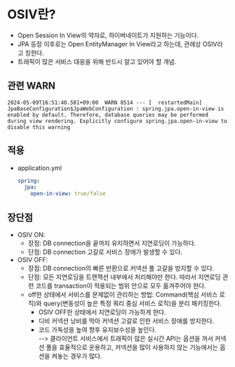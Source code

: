 # OSIV란?
  - Open Session In View의 약자로, 하이버네이트가 지원하는 기능이다.
  - JPA 등장 이후로는 Open EntityManager In View라고 하는데, 관례상 OSIV라고 칭한다.
  - 트래픽이 많은 서비스 대응을 위해 반드시 알고 있어야 할 개념.

## 관련 WARN
  ```text
  2024-05-09T16:51:40.581+09:00  WARN 8514 --- [  restartedMain] JpaBaseConfiguration$JpaWebConfiguration : spring.jpa.open-in-view is enabled by default. Therefore, database queries may be performed during view rendering. Explicitly configure spring.jpa.open-in-view to disable this warning
  ```

## 적용
  - application.yml
    ```yml
    spring:
      jpa:
        open-in-view: true/false
    ```

## 장단점
  - OSIV ON:
    - 장점: DB connection을 끝까지 유지하면서 지연로딩이 가능하다.
    - 단점: DB connection 고갈로 서비스 장애가 발생할 수 있다.
  - OSIV OFF:
    - 장점: DB connection의 빠른 반환으로 커넥션 풀 고갈을 방지할 수 있다.
    - 단점: 모든 지연로딩을 트랜잭션 내부에서 처리해야만 한다. 따라서 지연로딩 관련 코드를 transaction이 적용되는 범위 안으로 모두 옮겨주어야 한다.
    - off한 상태에서 서비스를 문제없이 관리하는 방법: Command(핵심 서비스 로직)와 query(변동성이 높은 특정 쿼리 중심 서비스 로직)을 분리 패키징한다.
      - OSIV OFF한 상태에서 지연로딩이 가능하게 한다.
      - 디비 커넥션 낭비를 막아 커넥션 고갈로 인한 서비스 장애를 방지한다.
      - 코드 가독성을 높여 향후 유지보수성을 높인다.</br>
  --> 클라이언트 서비스에서 트래픽이 많은 실시간 API는 옵션을 꺼서 커넥션 풀을 효율적으로 운용하고, 커넥션을 많이 사용하지 않는 기능에서는 옵션을 켜놓는 경우가 많다.
